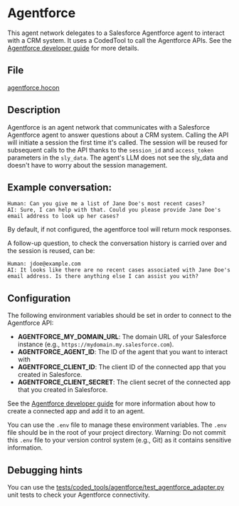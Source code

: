 # Agentforce

This agent network delegates to a Salesforce Agentforce agent to interact with a CRM system.
It uses a CodedTool to call the Agentforce APIs.
See the [Agentforce developer guide](https://developer.salesforce.com/docs/einstein/genai/guide/agent-api-get-started.html)
for more details.

## File

[agentforce.hocon](../../registries/agentforce.hocon)

## Description

Agentforce is an agent network that communicates with a Salesforce Agentforce agent to answer
questions about a CRM system. Calling the API will initiate a session the first time it's called.
The session will be reused for subsequent calls to the API thanks to the `session_id` and
`access_token` parameters in the `sly_data`. The agent's LLM does not see the sly_data and doesn't have
to worry about the session management.

## Example conversation:

```
Human: Can you give me a list of Jane Doe's most recent cases?
AI: Sure, I can help with that. Could you please provide Jane Doe's email address to look up her cases?
```

By default, if not configured, the agentforce tool will return mock responses.

A follow-up question, to check the conversation history is carried over and the session is reused, can be:
```
Human: jdoe@example.com
AI: It looks like there are no recent cases associated with Jane Doe's email address. Is there anything else I can assist you with?
```

## Configuration

The following environment variables should be set in order to connect to the Agentforce API:
- **AGENTFORCE_MY_DOMAIN_URL**: The domain URL of your Salesforce instance (e.g., `https://mydomain.my.salesforce.com`).
- **AGENTFORCE_AGENT_ID**: The ID of the agent that you want to interact with
- **AGENTFORCE_CLIENT_ID**: The client ID of the connected app that you created in Salesforce.
- **AGENTFORCE_CLIENT_SECRET**: The client secret of the connected app that you created in Salesforce.

See the [Agentforce developer guide](https://developer.salesforce.com/docs/einstein/genai/guide/agent-api-get-started.html)
for more information about how to create a connected app and add it to an agent.

You can use the `.env` file to manage these environment variables.
The `.env` file should be in the root of your project directory.
Warning: Do not commit this `.env` file to your version control system (e.g., Git) as it contains sensitive information.

## Debugging hints

You can use the [tests/coded_tools/agentforce/test_agentforce_adapter.py](../../tests/coded_tools/agentforce/test_agentforce_adapter.py)
unit tests to check your Agentforce connectivity.
